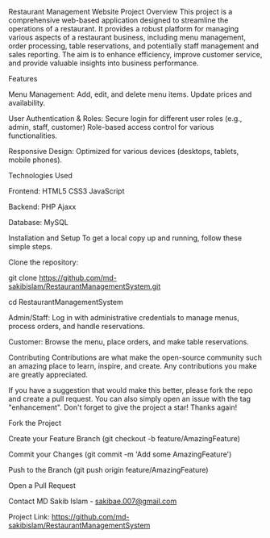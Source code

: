 Restaurant Management Website
Project Overview
This project is a comprehensive web-based application designed to streamline the operations of a restaurant. It provides a robust platform for managing various aspects of a restaurant business, including menu management, order processing, table reservations, and potentially staff management and sales reporting. The aim is to enhance efficiency, improve customer service, and provide valuable insights into business performance.

Features

Menu Management:
Add, edit, and delete menu items.
Update prices and availability.


User Authentication & Roles:
Secure login for different user roles (e.g., admin, staff, customer)
Role-based access control for various functionalities.

Responsive Design:
Optimized for various devices (desktops, tablets, mobile phones).

Technologies Used

Frontend:
HTML5
CSS3
JavaScript

Backend:
PHP
Ajaxx

Database:
MySQL

Installation and Setup
To get a local copy up and running, follow these simple steps.

Clone the repository:

git clone https://github.com/md-sakibislam/RestaurantManagementSystem.git

cd RestaurantManagementSystem

Admin/Staff: Log in with administrative credentials to manage menus, process orders, and handle reservations.

Customer: Browse the menu, place orders, and make table reservations.

Contributing
Contributions are what make the open-source community such an amazing place to learn, inspire, and create. Any contributions you make are greatly appreciated.

If you have a suggestion that would make this better, please fork the repo and create a pull request. You can also simply open an issue with the tag "enhancement".
Don't forget to give the project a star! Thanks again!

Fork the Project

Create your Feature Branch (git checkout -b feature/AmazingFeature)

Commit your Changes (git commit -m 'Add some AmazingFeature')

Push to the Branch (git push origin feature/AmazingFeature)

Open a Pull Request

Contact
MD Sakib Islam - sakibae.007@gmail.com

Project Link: https://github.com/md-sakibislam/RestaurantManagementSystem
